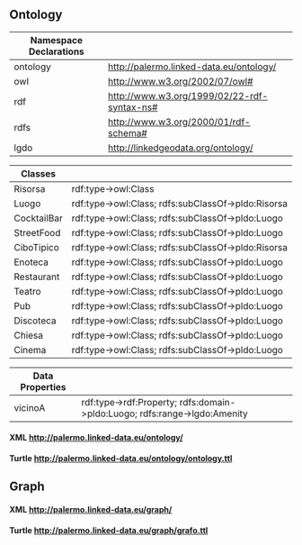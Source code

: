 ## Ontology 
| Namespace Declarations | |
| --- | --- |
| ontology | http://palermo.linked-data.eu/ontology/ | 
| owl | http://www.w3.org/2002/07/owl# |
| rdf | http://www.w3.org/1999/02/22-rdf-syntax-ns# |
| rdfs | http://www.w3.org/2000/01/rdf-schema# |
| lgdo | http://linkedgeodata.org/ontology/ |

| Classes | |
| --- | --- |
| Risorsa | rdf:type->owl:Class |
| Luogo | rdf:type->owl:Class; rdfs:subClassOf->pldo:Risorsa |
| CocktailBar | rdf:type->owl:Class; rdfs:subClassOf->pldo:Luogo |
| StreetFood | rdf:type->owl:Class; rdfs:subClassOf->pldo:Luogo |
| CiboTipico | rdf:type->owl:Class; rdfs:subClassOf->pldo:Risorsa |
| Enoteca | rdf:type->owl:Class; rdfs:subClassOf->pldo:Luogo |
| Restaurant | rdf:type->owl:Class; rdfs:subClassOf->pldo:Luogo |
| Teatro | rdf:type->owl:Class; rdfs:subClassOf->pldo:Luogo |
| Pub | rdf:type->owl:Class; rdfs:subClassOf->pldo:Luogo |
| Discoteca | rdf:type->owl:Class; rdfs:subClassOf->pldo:Luogo |
| Chiesa | rdf:type->owl:Class; rdfs:subClassOf->pldo:Luogo |
| Cinema | rdf:type->owl:Class; rdfs:subClassOf->pldo:Luogo |

| Data Properties | |
| --- | --- |
| vicinoA | rdf:type->rdf:Property; rdfs:domain->pldo:Luogo; rdfs:range->lgdo:Amenity |

#### XML http://palermo.linked-data.eu/ontology/

#### Turtle http://palermo.linked-data.eu/ontology/ontology.ttl

## Graph 
#### XML http://palermo.linked-data.eu/graph/

#### Turtle http://palermo.linked-data.eu/graph/grafo.ttl

